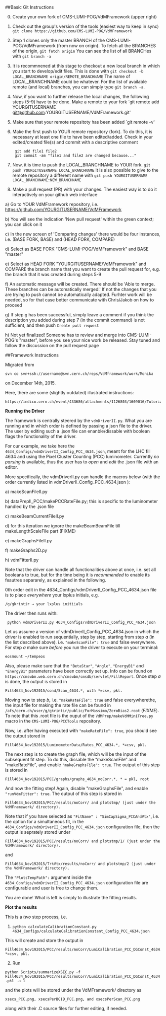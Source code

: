 ##Basic Git Instructions

0. Create your own fork of CMS-LUMI-POG/VdMFramework (upper right)  

1. Check out the group's version of the tools (easiest way to keep in sync)  
    `git clone https://github.com/CMS-LUMI-POG/VdMFramework`

2. Step 1 clones only the master BRANCH of the CMS-LUMI-POG/VdMFramework (from now on origin). To fetch all the BRANCHES of the origin, 
   `git fetch origin`
   You can see the list of all BRANCHes with
   `git branch -a`

3. It is recommnened at this stage to checkout a new local branch in which you start to develop/edit files. This is done with
   `git checkout -b LOCAL_BRANCHNAME origin/REMOTE_BRANCHNAME`
   The name of LOCAL_BRANCHNAME could be whatever. For the list of available remote (and local) branches, you can simply type `git branch -a`.

4. Now, if you want to further release the local changes, the following steps (5-9) have to be done. Make a remote to your fork 
   `git remote add YOURGITUSERNAME git@github.com:YOURGITUSERNAME/VdMFramework.git'

5. Make sure that your remote repositoty has been added
    `git remote -v'

6. Make the first push to YOUR remote repository (fork).  To do this, it is necessary at least one file to have been edited/added. Check in your edited/created file(s) and commit with a descriptive comment 
   ```
    git add file1 file2  
    git commit -am "file1 and file2 are changed because..." 
   ```	  
7. Now, it is time to push the LOCAL_BRANCHNAME to YOUR fork.
    `git push YOURGITUSERNAME LOCAL_BRANCHNAME`
    It is also possible to give to the remote repository a different name with
     `git push YOURGITUSERNAME LOCAL_BRANCHNAME:NEW_BRANCHNAME`

8. Make a pull request (PR) with your changes. The easiest way is to do it interactively on your github web interface
  
  a) Go to YOUR VdMFramework repository, i.e. https://github.com/YOURGITUSERNAME/VdMFramework
  
  b) You will see the indication 'New pull request' within the green context; you can click on it
  
  c) In the new screen of 'Comparing changes' there would be four instances, i.e. (BASE FORK, BASE) and (HEAD FORK, COMPARE)
  
  d) Select as BASE FORK "CMS-LUMI-POG/VdMFramework" and BASE "master"
  
  e) Select as HEAD FORK "YOURGITUSERNAME/VdMFramework" and COMPARE the branch name that you want to create the pull request for, e.g. the branch that it was created during steps 5-9
  
  f) An automatic message will be created. There should be 'Able to merge. These branches can be automatically merged.' If not the changes that you are trying to push cannot be automatically adapted. Furhter work will be needed, so for that case better communicate with Chris/Jakob on how to proceed
  
  g) If step g has been successful, simply leave a comment if you think the description you added during step 7 (in the commit command) is not sufficient, and then push 
  `Create pull request`
  
  h) Not yet finalized! Someone has to review and merge into CMS-LUMI-POG's "master", before you see your nice work be released. Stay tuned and follow the discussion on the pull request page



##Framework Instructions

Migrated from
 ```	 
svn co svn+ssh://username@svn.cern.ch/reps/VdMframework/work/Monika
 ```
on December 14th, 2015.

Here, there are some (slightly outdated) illustrated instructions:

```
https://indico.cern.ch/event/433686/attachments/1126803/1609016/Tutorial_VdM_July2015.pdf
```

****Running the Driver****

The framework is centrally steered by the `vdmDriverII.py`. What you are running and in which order is defined by passing a json file to the driver.  The user by editing such a .json file can enanble/dissable with boolean flags the functionality of the driver.

For our example, we take here the `4634_Configs/vdmDriverII_Config_PCC_4634.json`, meant for the LHC fill 4634 and using the Pixel Cluster Counting (PCC) luminometer. Currently *no parsing* is available, thus the user has to *open* and *edit* the .json file with an editor. 

More specifically, the  vdmDriverII.py can handle the macros below (with the order currently listed in vdmDriverII_Config_PCC_4634.json ):

a) makeScanFileII.py

b) dataPrepII_PCC/makePCCRateFile.py; this is specific to the luminometer handled by the .json file 

c) makeBeamCurrentFileII.py

d) for this iteration we ignore the makeBeamBeamFile till makeLengthScaleFile part (FIXME)

e) makeGraphsFileII.py

f) makeGraphs2D.py 

h) vdmFitterII.py

Note that the driver can handle all functionalities above at once, i.e. set all booleans to true, but for the time being it is *recommended* to enable its feautres separarely, as explained in the following.

0th order edit in the  4634_Configs/vdmDriverII_Config_PCC_4634.json file is to place *everywhere* your lxplus initials, e.g.  

```
/g/gkrintir → your lxplus initiials

```

The driver then runs with: 

```
 python vdmDriverII.py 4634_Configs/vdmDriverII_Config_PCC_4634.json
```

Let us assume a version of vdmDriverII_Config_PCC_4634.json in which the driver is enabled to run sequentially, step by step, starting from step *a* (in the list described above). i.e. `"makeScanFile": true` and false everywhere. For step *a* make sure *before* you run the driver to execute on your terminal:

```
eosmount ~/tempeos
```

Also, please make sure that the `"BetaStar"`, `"Angle"`, `"EnergyB1"` and `"EnergyB1"` parameters have been correctly set up. Info can be found on `https://cmswbm.web.cern.ch/cmswbm/cmsdb/servlet/FillReport`. Once step *a* is done, the output is stored in 
```
Fill4634_Nov192015/cond/Scan_4634.*, with *=csv, pkl. 
```

Moving now to step *b*, i.e. `"makeRateFile": true` and false everywherethe, the input file for making the rate file can be found in `/afs/cern.ch/user/g/gkrintir/public/ForMassimo/ZeroBias2.root` (*FIXME*). To note that this .root file is the ouput of the `VdMPrep/makeVdMMiniTree.py` macro in the `CMS-LUMI-POG/PCCTools` repository.
 
Now, i.e. after having executed with `"makeRateFile": true`, you should see the output stored in  
```
Fill4634_Nov192015/LuminometerData/Rates_PCC_4634.*, *=csv, pkl. 
```

The next step is to create the graph file, which will be the input of the subsequent fit step. To do this, dissable the “makeScanFile” and "makeRateFile", and enable `"makeGraphsFile": true`. The output of this step is stored in 
```
Fill4634_Nov192015/PCC/graphs/graphs_4634_noCorr.*, * = pkl, root 
```

And now the fitting step! Again, disable "makeGraphsFile",  and enable `"runVdmFitter": true`. The output of this step is stored in 
```
Fill4634_Nov192015/PCC/results/noCorr/ and plotstmp/ (just under the VdMFramework/ directory).
```

Note that if you have selected as `"FitName" : "SimCapSigma_PCCAndVtx"`, i.e. the option for a simultaneous fit, in the `4634_Configs/vdmDriverII_Config_PCC_4634.json` configuration file, then the output is seprately stored under
```
Fill4634_Nov192015/PCC/results/noCorr/ and plotstmp/1/ (just under the VdMFramework/ directory).
```

and

```
Fill4634_Nov192015/TrkVtx/results/noCorr/ and plotstmp/2 (just under the VdMFramework/ directory).
```

The `"PlotsTempPath":` argument inside the `4634_Configs/vdmDriverII_Config_PCC_4634.json` configuration file are configurable and user is free to change them.


You are done! What is left is simply to illustrate the fitting results. 

****Plot the results****

This is a *two* step process, i.e. 

1) `python calculateCalibrationConstant.py 4634_Configs/calculateCalibrationConstant_Config_PCC_4634.json`

This will create and store the output in 
```
Fill4634_Nov192015/PCC/results/noCorr/LumiCalibration_PCC_DGConst_4634.*, *=csv, pkl. 
```

2) Run

`python Scripts/summarizeXSEC.py -f Fill4634_Nov192015/PCC/results/noCorr/LumiCalibration_PCC_DGConst_4634.pkl -a 1`

and the plots will be stored under the VdMFramework/ directory as 
```
xsecs_PCC.png, xsecsPerBCID_PCC.png, and xsecsPerScan_PCC.png
```
along with their .C source files for further editing, if needed.



